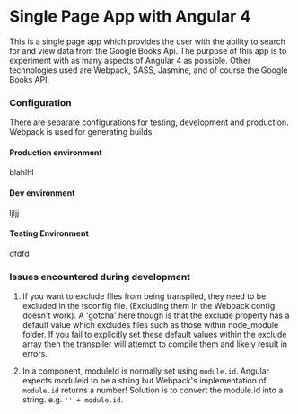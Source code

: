 # Single Page App with Angular 4


This is a single page app which provides the user with the ability to search for and view data from the Google Books Api.
The purpose of this app is to experiment with as many aspects of Angular 4 as possible. Other technologies used are Webpack, SASS, Jasmine, and of course the Google Books API.


### Configuration
There are separate configurations for testing, development and production. Webpack is used for generating builds.

#### Production environment
blahlhl

#### Dev environment
ljljj

#### Testing Environment
dfdfd
### Issues encountered during development

1. If you want to exclude files from being transpiled, they need to be excluded in the tsconfig file. (Excluding them in the Webpack config doesn't work). A 'gotcha' here though is that the exclude property has a default value which excludes files such as those within node_module folder. If you fail to explicitly set these default values within the exclude array then the transpiler will attempt to compile them and likely result in errors.


2. In a component, moduleId is normally set using `module.id`. Angular expects moduleId to be a string but Webpack's implementation of `module.id` returns a number! Solution is to convert the module.id into a string. e.g. `'' + module.id`.





